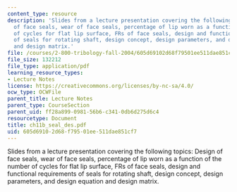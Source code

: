 ```yaml
---
content_type: resource
description: 'Slides from a lecture presentation covering the following topics: Design
  of face seals, wear of face seals, percentage of lip worn as a function of the number
  of cycles for flat lip surface, FRs of face seals, design and functional requirements
  of seals for rotating shaft, design concept, design parameters, and design equation
  and design matrix.'
file: /courses/2-800-tribology-fall-2004/605d69102d68f79501ee511dae851cf7_ch11b_seal_des.pdf
file_size: 132212
file_type: application/pdf
learning_resource_types:
- Lecture Notes
license: https://creativecommons.org/licenses/by-nc-sa/4.0/
ocw_type: OCWFile
parent_title: Lecture Notes
parent_type: CourseSection
parent_uid: ff28a899-0981-56b6-c341-0db6d275d6c4
resourcetype: Document
title: ch11b_seal_des.pdf
uid: 605d6910-2d68-f795-01ee-511dae851cf7
---
```

Slides from a lecture presentation covering the following topics: Design of face seals, wear of face seals, percentage of lip worn as a function of the number of cycles for flat lip surface, FRs of face seals, design and functional requirements of seals for rotating shaft, design concept, design parameters, and design equation and design matrix.